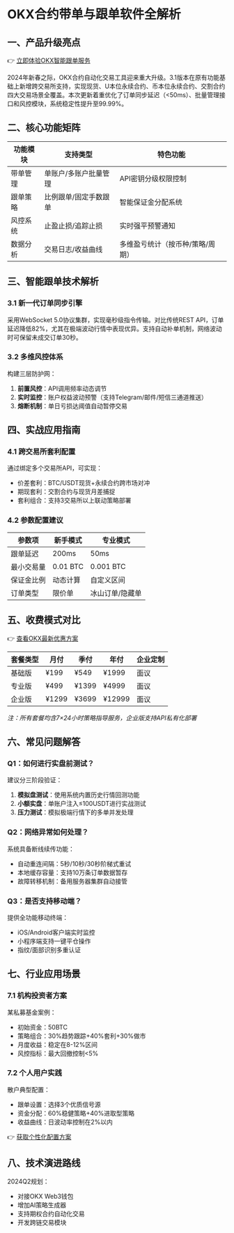 # OKX合约带单与跟单软件全解析

## 一、产品升级亮点
👉 [立即体验OKX智能跟单服务](https://bit.ly/okx_welcome)

2024年新春之际，OKX合约自动化交易工具迎来重大升级。3.1版本在原有功能基础上新增跨交易所支持，实现现货、U本位永续合约、币本位永续合约、交割合约四大交易场景全覆盖。本次更新着重优化了订单同步延迟（<50ms）、批量管理接口和风控模块，系统稳定性提升至99.99%。

## 二、核心功能矩阵

| 功能模块        | 支持类型                | 特色功能                          |
|-----------------|-------------------------|-----------------------------------|
| 带单管理        | 单账户/多账户批量管理   | API密钥分级权限控制               |
| 跟单策略        | 比例跟单/固定手数跟单   | 智能保证金分配系统                |
| 风控系统        | 止盈止损/追踪止损       | 实时强平预警通知                  |
| 数据分析        | 交易日志/收益曲线       | 多维盈亏统计（按币种/策略/周期）  |

## 三、智能跟单技术解析
### 3.1 新一代订单同步引擎
采用WebSocket 5.0协议集群，实现毫秒级指令传输。对比传统REST API，订单延迟降低82%，尤其在极端波动行情中表现优异。支持自动补单机制，网络波动时可保留未成交订单30秒。

### 3.2 多维风控体系
构建三层防护网：
1. **前置风控**：API调用频率动态调节
2. **实时监控**：账户权益波动预警（支持Telegram/邮件/短信三通道推送）
3. **熔断机制**：单日亏损达阈值自动暂停交易

## 四、实战应用指南
### 4.1 跨交易所套利配置
通过绑定多个交易所API，可实现：
- 价差套利：BTC/USDT现货+永续合约跨市场对冲
- 期现套利：交割合约与现货月差捕捉
- 套利组合：支持3交易所以上联动策略部署

### 4.2 参数配置建议
| 参数项         | 新手模式       | 专业模式         |
|----------------|----------------|------------------|
| 跟单延迟       | 200ms          | 50ms             |
| 最小交易量     | 0.01 BTC       | 0.001 BTC        |
| 保证金比例     | 动态计算       | 自定义区间       |
| 订单类型       | 限价单         | 冰山订单/隐藏单  |

## 五、收费模式对比
👉 [查看OKX最新优惠方案](https://bit.ly/okx_welcome)

| 套餐类型       | 月付       | 季付       | 年付       | 企业定制    |
|----------------|------------|------------|------------|-------------|
| 基础版         | ¥199       | ¥549       | ¥1999      | 面议        |
| 专业版         | ¥499       | ¥1399      | ¥4999      | 面议        |
| 企业版         | ¥1299      | ¥3699      | ¥12999     | 面议        |

*注：所有套餐均含7×24小时策略指导服务，企业版支持API私有化部署*

## 六、常见问题解答
### Q1：如何进行实盘前测试？
建议分三阶段验证：
1. **模拟盘测试**：使用系统内置历史行情回测功能
2. **小额实盘**：单账户注入≤100USDT进行实战测试
3. **压力测试**：模拟极端行情下的多单并发处理

### Q2：网络异常如何处理？
系统具备断线续传功能：
- 自动重连间隔：5秒/10秒/30秒阶梯式重试
- 本地缓存容量：支持10万条订单数据暂存
- 故障转移机制：备用服务器集群自动接管

### Q3：是否支持移动端？
提供全功能移动终端：
- iOS/Android客户端实时监控
- 小程序端支持一键平仓操作
- 指纹/面部识别多重认证

## 七、行业应用场景
### 7.1 机构投资者方案
某私募基金案例：
- 初始资金：50BTC
- 策略组合：30%趋势跟踪+40%套利+30%做市
- 月度收益：稳定在8-12%区间
- 风控指标：最大回撤控制<5%

### 7.2 个人用户实践
散户典型配置：
- 跟单设置：选择3个优质信号源
- 资金分配：60%稳健策略+40%进取型策略
- 收益曲线：日波动率控制在2%以内

👉 [获取个性化配置方案](https://bit.ly/okx_welcome)

## 八、技术演进路线
2024Q2规划：
- 对接OKX Web3钱包
- 增加AI策略生成器
- 支持期权合约自动化交易
- 开发跨链交易模块
